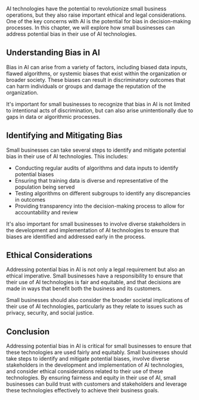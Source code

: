 
AI technologies have the potential to revolutionize small business operations, but they also raise important ethical and legal considerations. One of the key concerns with AI is the potential for bias in decision-making processes. In this chapter, we will explore how small businesses can address potential bias in their use of AI technologies.

Understanding Bias in AI
------------------------

Bias in AI can arise from a variety of factors, including biased data inputs, flawed algorithms, or systemic biases that exist within the organization or broader society. These biases can result in discriminatory outcomes that can harm individuals or groups and damage the reputation of the organization.

It's important for small businesses to recognize that bias in AI is not limited to intentional acts of discrimination, but can also arise unintentionally due to gaps in data or algorithmic processes.

Identifying and Mitigating Bias
-------------------------------

Small businesses can take several steps to identify and mitigate potential bias in their use of AI technologies. This includes:

* Conducting regular audits of algorithms and data inputs to identify potential biases
* Ensuring that training data is diverse and representative of the population being served
* Testing algorithms on different subgroups to identify any discrepancies in outcomes
* Providing transparency into the decision-making process to allow for accountability and review

It's also important for small businesses to involve diverse stakeholders in the development and implementation of AI technologies to ensure that biases are identified and addressed early in the process.

Ethical Considerations
----------------------

Addressing potential bias in AI is not only a legal requirement but also an ethical imperative. Small businesses have a responsibility to ensure that their use of AI technologies is fair and equitable, and that decisions are made in ways that benefit both the business and its customers.

Small businesses should also consider the broader societal implications of their use of AI technologies, particularly as they relate to issues such as privacy, security, and social justice.

Conclusion
----------

Addressing potential bias in AI is critical for small businesses to ensure that these technologies are used fairly and equitably. Small businesses should take steps to identify and mitigate potential biases, involve diverse stakeholders in the development and implementation of AI technologies, and consider ethical considerations related to their use of these technologies. By ensuring fairness and equity in their use of AI, small businesses can build trust with customers and stakeholders and leverage these technologies effectively to achieve their business goals.
